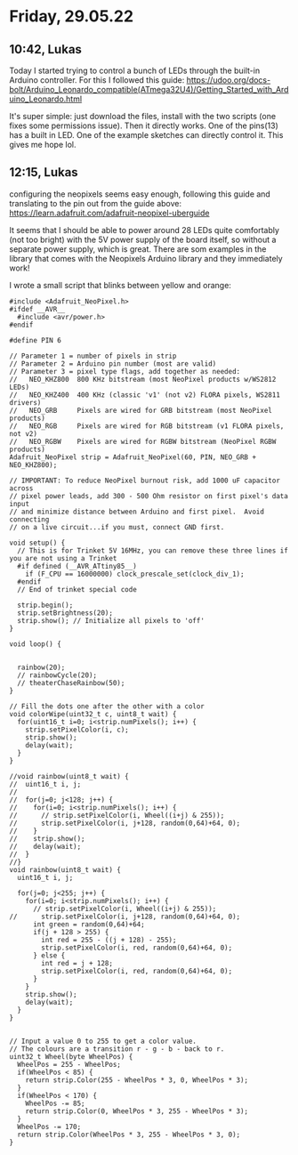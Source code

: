 # Friday, 29.05.22

## 10:42, Lukas

Today I started trying to control a bunch of LEDs through the built-in Arduino controller. For this I followed this guide: https://udoo.org/docs-bolt/Arduino_Leonardo_compatible(ATmega32U4)/Getting_Started_with_Arduino_Leonardo.html

It's super simple: just download the files, install with the two scripts (one fixes some permissions issue). Then it directly works. One of the pins(13) has a built in LED. One of the example sketches can directly control it. This gives me hope lol.

## 12:15, Lukas

configuring the neopixels seems easy enough, following this guide and translating to the pin out from the guide above: https://learn.adafruit.com/adafruit-neopixel-uberguide

It seems that I should be able to power around 28 LEDs quite comfortably (not too bright) with the 5V power supply of the board itself, so without a separate power supply, which is great. There are som examples in the library that comes with the Neopixels Arduino library and they immediately work!

I wrote a small script that blinks between yellow and orange:

```
#include <Adafruit_NeoPixel.h>
#ifdef __AVR__
  #include <avr/power.h>
#endif

#define PIN 6

// Parameter 1 = number of pixels in strip
// Parameter 2 = Arduino pin number (most are valid)
// Parameter 3 = pixel type flags, add together as needed:
//   NEO_KHZ800  800 KHz bitstream (most NeoPixel products w/WS2812 LEDs)
//   NEO_KHZ400  400 KHz (classic 'v1' (not v2) FLORA pixels, WS2811 drivers)
//   NEO_GRB     Pixels are wired for GRB bitstream (most NeoPixel products)
//   NEO_RGB     Pixels are wired for RGB bitstream (v1 FLORA pixels, not v2)
//   NEO_RGBW    Pixels are wired for RGBW bitstream (NeoPixel RGBW products)
Adafruit_NeoPixel strip = Adafruit_NeoPixel(60, PIN, NEO_GRB + NEO_KHZ800);

// IMPORTANT: To reduce NeoPixel burnout risk, add 1000 uF capacitor across
// pixel power leads, add 300 - 500 Ohm resistor on first pixel's data input
// and minimize distance between Arduino and first pixel.  Avoid connecting
// on a live circuit...if you must, connect GND first.

void setup() {
  // This is for Trinket 5V 16MHz, you can remove these three lines if you are not using a Trinket
  #if defined (__AVR_ATtiny85__)
    if (F_CPU == 16000000) clock_prescale_set(clock_div_1);
  #endif
  // End of trinket special code

  strip.begin();
  strip.setBrightness(20);
  strip.show(); // Initialize all pixels to 'off'
}

void loop() {


  rainbow(20);
  // rainbowCycle(20);
  // theaterChaseRainbow(50);
}

// Fill the dots one after the other with a color
void colorWipe(uint32_t c, uint8_t wait) {
  for(uint16_t i=0; i<strip.numPixels(); i++) {
    strip.setPixelColor(i, c);
    strip.show();
    delay(wait);
  }
}

//void rainbow(uint8_t wait) {
//  uint16_t i, j;
//
//  for(j=0; j<128; j++) {
//    for(i=0; i<strip.numPixels(); i++) {
//      // strip.setPixelColor(i, Wheel((i+j) & 255));
//      strip.setPixelColor(i, j+128, random(0,64)+64, 0);
//    }
//    strip.show();
//    delay(wait);
//  }
//}
void rainbow(uint8_t wait) {
  uint16_t i, j;

  for(j=0; j<255; j++) {
    for(i=0; i<strip.numPixels(); i++) {
      // strip.setPixelColor(i, Wheel((i+j) & 255));
//      strip.setPixelColor(i, j+128, random(0,64)+64, 0);
      int green = random(0,64)+64;
      if(j + 128 > 255) {
        int red = 255 - ((j + 128) - 255);
        strip.setPixelColor(i, red, random(0,64)+64, 0);
      } else {
        int red = j + 128;
        strip.setPixelColor(i, red, random(0,64)+64, 0);
      }
    }
    strip.show();
    delay(wait);
  }
}


// Input a value 0 to 255 to get a color value.
// The colours are a transition r - g - b - back to r.
uint32_t Wheel(byte WheelPos) {
  WheelPos = 255 - WheelPos;
  if(WheelPos < 85) {
    return strip.Color(255 - WheelPos * 3, 0, WheelPos * 3);
  }
  if(WheelPos < 170) {
    WheelPos -= 85;
    return strip.Color(0, WheelPos * 3, 255 - WheelPos * 3);
  }
  WheelPos -= 170;
  return strip.Color(WheelPos * 3, 255 - WheelPos * 3, 0);
}
```

